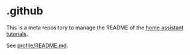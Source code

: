 # .github
This is a meta repository to manage the README of the [home assistant
tutorials](https://github.com/home-assistant-tutorials).

See [profile/README.md](https://github.com/home-assistant-tutorials/.github/blob/main/profile/README.md).
